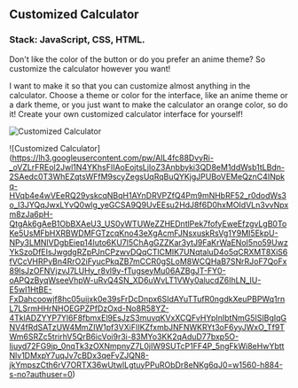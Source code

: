 ## Customized Calculator

### Stack: JavaScript, CSS, HTML.



Don't like the color of the button or do you prefer an anime theme?
So customize the calculator however you want!

I want to make it so that you can customize almost anything in the calculator.
Choose a theme or color for the interface, like an anime theme or a dark theme, or you just want to make the calculator an orange color, so do it!
Create your own customized calculator interface for yourself!

<img alt="Customized Calculator" src="https://lh3.googleusercontent.com/pw/AIL4fc88DvyRi-_oVZLrFREol2Jwl1N4YKhsFIIAoEojtsLjIoZ3Anbbyki3QD8eM1ddWsb1tLBdn-2SAedc0T3WhEZqtsWFfM9scyZegsUqRqBuQYKjgJPUBoVEMeQznC4INpkq-HVqb4e4wVEeRQ29yskcqNBqH1AYnDRVPZfQ4Pm9mNHbRF52_r0dodWs3o_I3JYQqJwxLYvQ0wlg_yeGCSA9Q9UvEEsu2HdJ8f6D0hxMOIdVLn3vvNpxm8zJa6pH-QtgAk6gAeB1ObBXAeU3_US0yWTUWeZZHEDntlPek7fofyEweEfzgvLgB0ToKe5UsMFbHXRBWDMFGTzcqKno43eXgAcmFJNsxuskRsVg1Y9MI5EkpU-NPy3LMNlVDgbEiep14Iuto6KU7l5ChAgGZZKar3ytJ9FaKrWaENoI5no59UwzYkSzoDfEIsJwgdgRZpPJnCPzwvDQqCTlCMIK7UNqtaluD4o5qCRXMT8XiS6fVCcVHRPyBn4RrO2iFyucPkqZB7mCCR0gSLoM8WCQHaB7SNrRJoF7QoFx89lsJzOFNVjzvJ7LUHy_r8vl9y-fTugseyMu06AZBgJT-FY0-oAPQzByqWseeVhpW-uRvQ4SN_XD6uWvLT1VWy0alucdZ6IhLN_IU-E5wI1HtBE-FxDahcoowjf8hc05uijxk0e39sFrDcDnpx6SIdAYuTTufR0ngdkXeuPBPWq1rnL7LSrmHHrNHOEGPZPfDzOxd-No8R58YZ-4TklADZYYP7Yl6F8fbmxEl9EsJzS3muvqKVxXCQFvHYpInIbtNmG5ISIBgIqGNV4fRdSATzUW4MmZIW1pf3VXiFIIKZfxmbJNFNWKRYt3oF6yyJWxO_Tf9TWm6SRZc5trirhV5QrB6icVoi9r3i-83MYo3KK2qAduD77bxp5O-Ijuyd72FG9jp_0nqTk3zOXNmpnyZ7L0jIW9SUTcP1FF4P_5ngFkWi8eHwYbttNlv1DMxpY7uqJv7cBDx3qeFvZJQN8-jkYmpszCth6rV7ORTX36wUtwlLgtuyPPuRObDr8eNKg6qJ0=w1560-h884-s-no?authuser=0"/>

![Customized Calculator] (https://lh3.googleusercontent.com/pw/AIL4fc88DvyRi-_oVZLrFREol2Jwl1N4YKhsFIIAoEojtsLjIoZ3Anbbyki3QD8eM1ddWsb1tLBdn-2SAedc0T3WhEZqtsWFfM9scyZegsUqRqBuQYKjgJPUBoVEMeQznC4INpkq-HVqb4e4wVEeRQ29yskcqNBqH1AYnDRVPZfQ4Pm9mNHbRF52_r0dodWs3o_I3JYQqJwxLYvQ0wlg_yeGCSA9Q9UvEEsu2HdJ8f6D0hxMOIdVLn3vvNpxm8zJa6pH-QtgAk6gAeB1ObBXAeU3_US0yWTUWeZZHEDntlPek7fofyEweEfzgvLgB0ToKe5UsMFbHXRBWDMFGTzcqKno43eXgAcmFJNsxuskRsVg1Y9MI5EkpU-NPy3LMNlVDgbEiep14Iuto6KU7l5ChAgGZZKar3ytJ9FaKrWaENoI5no59UwzYkSzoDfEIsJwgdgRZpPJnCPzwvDQqCTlCMIK7UNqtaluD4o5qCRXMT8XiS6fVCcVHRPyBn4RrO2iFyucPkqZB7mCCR0gSLoM8WCQHaB7SNrRJoF7QoFx89lsJzOFNVjzvJ7LUHy_r8vl9y-fTugseyMu06AZBgJT-FY0-oAPQzByqWseeVhpW-uRvQ4SN_XD6uWvLT1VWy0alucdZ6IhLN_IU-E5wI1HtBE-FxDahcoowjf8hc05uijxk0e39sFrDcDnpx6SIdAYuTTufR0ngdkXeuPBPWq1rnL7LSrmHHrNHOEGPZPfDzOxd-No8R58YZ-4TklADZYYP7Yl6F8fbmxEl9EsJzS3muvqKVxXCQFvHYpInIbtNmG5ISIBgIqGNV4fRdSATzUW4MmZIW1pf3VXiFIIKZfxmbJNFNWKRYt3oF6yyJWxO_Tf9TWm6SRZc5trirhV5QrB6icVoi9r3i-83MYo3KK2qAduD77bxp5O-Ijuyd72FG9jp_0nqTk3zOXNmpnyZ7L0jIW9SUTcP1FF4P_5ngFkWi8eHwYbttNlv1DMxpY7uqJv7cBDx3qeFvZJQN8-jkYmpszCth6rV7ORTX36wUtwlLgtuyPPuRObDr8eNKg6qJ0=w1560-h884-s-no?authuser=0)
